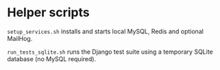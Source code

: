 # Helper scripts

`setup_services.sh` installs and starts local MySQL, Redis and optional MailHog.

`run_tests_sqlite.sh` runs the Django test suite using a temporary SQLite
database (no MySQL required).
